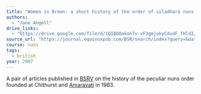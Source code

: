 ```yaml
---
title: "Women in Brown: a short history of the order of sīladharā nuns of the English Forest Sangha"
authors:
  - "Jane Angell"
drive_links:
  - "https://drive.google.com/file/d/1QIBbDakoh7v-xF3gmjokyCdudF_fHld2/view?usp=drivesdk"
source_url: "https://journal.equinoxpub.com/BSR/search/index?query=&dateFromYear=2006&dateFromMonth=&dateFromDay=&dateToYear=2008&dateToMonth=&dateToDay=&authors=Angell"
course: nuns
tags:
  - british
year: 2007
---
```


A pair of articles published in [BSRV](/journals/bsr) on the history of the peculiar nuns order founded at Chithurst and [Amaravati](/publishers/amaravati) in 1983.

